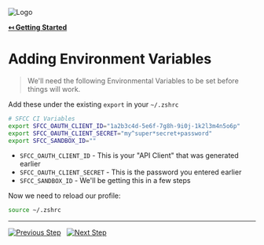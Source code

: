 ![Logo](https://sfccdevops.s3.amazonaws.com/logo-128.png "Logo")

**[↤ Getting Started](../README.md)**

Adding Environment Variables
===

> We'll need the following Environmental Variables to be set before things will work.  

Add these under the existing `export` in your `~/.zshrc`

```bash
# SFCC CI Variables
export SFCC_OAUTH_CLIENT_ID="1a2b3c4d-5e6f-7g8h-9i0j-1k2l3m4n5o6p"
export SFCC_OAUTH_CLIENT_SECRET="my^super*secret+password"
export SFCC_SANDBOX_ID=""
```

* `SFCC_OAUTH_CLIENT_ID` - This is your "API Client" that was generated earlier
* `SFCC_OAUTH_CLIENT_SECRET` - This is the password you entered earlier
* `SFCC_SANDBOX_ID` - We'll be getting this in a few steps

Now we need to reload our profile:

```bash
source ~/.zshrc
```

---

[![Previous Step](https://img.shields.io/badge/Previous-121212.svg?logo=github&style=for-the-badge)](./create-api-client.md) &nbsp; [![Next Step](https://img.shields.io/badge/Next_Step-1aa0db.svg?logo=github&style=for-the-badge)](./test-sfcc-ci.md)
